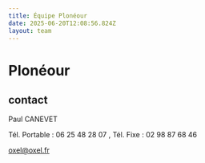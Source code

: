 ```yaml
---
title: Équipe Plonéour 
date: 2025-06-20T12:08:56.824Z
layout: team
---
```


# Plonéour 



## contact 

Paul CANEVET

Tél. Portable : 06 25 48 28 07 , Tél. Fixe : 02 98 87 68 46

oxel@oxel.fr

